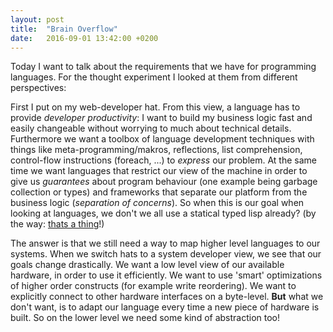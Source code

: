 ```yaml
---
layout: post
title:  "Brain Overflow"
date:   2016-09-01 13:42:00 +0200
---
```


Today I want to talk about the requirements that we have for programming languages. For the thought experiment I looked at them from different perspectives:

First I put on my web-developer hat. From this view, a language has to provide *developer productivity*: I want to build my business logic fast and easily changeable without worrying to much about technical details. Furthermore we want a toolbox of language development techniques with things like meta-programming/makros, reflections, list comprehension, control-flow instructions (foreach, ...) to *express* our problem. At the same time we want languages that restrict our view of the machine in order to give us *guarantees* about program behaviour (one example being garbage collection or types) and frameworks that separate our platform from the business logic (*separation of concerns*). So when this is our goal when looking at languages, we don't we all use a statical typed lisp already? (by the way: [thats a thing](https://docs.racket-lang.org/ts-guide/)!)


The answer is that we still need a way to map higher level languages to our systems. When we switch hats to a system developer view, we see that our goals change drastically. We want a low level view of our available hardware, in order to use it efficiently. We want to use 'smart' optimizations of higher order constructs (for example write reordering). We want to explicitly connect to other hardware interfaces on a byte-level. **But** what we don't want, is to adapt our language every time a new piece of hardware is built. So on the lower level we need some kind of abstraction too!

<!-- TODO unix, conclusion -->
